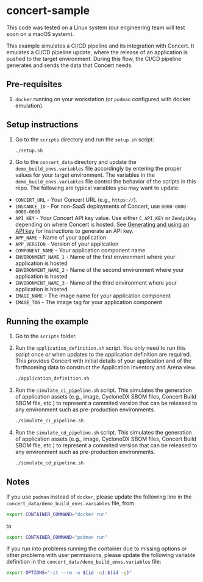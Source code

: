 # concert-sample

This code was tested on a Linux system (our engineering team will test soon on a macOS system).

This example simulates a CI/CD pipeline and its integration with Concert. It emulates a CI/CD pipeline update, where the release of an application is pushed to the target environment. During this flow, the CI/CD pipeline generates and sends the data that Concert needs.

## Pre-requisites

1. `docker` running on your workstation (or `podman` configured with docker emulation).

## Setup instructions

1. Go to the `scripts` directory and run the `setup.sh` script:

   ```bash
   ./setup.sh
   ```

1. Go to the `concert_data` directory and update the `demo_build_envs.variables` file accordingly by entering the proper values for your target environment. The variables in the `demo_build_envs.variables` file control the behavior of the scripts in this repo. The following are typical variables you may want to update:

* `CONCERT_URL` - Your Concert URL (e.g., `https://`).
* `INSTANCE_ID` - For non-SaaS deployments of Concert, use `0000-0000-0000-0000`
* `API_KEY` - Your Concert API key value. Use either `C_API_KEY` or `ZenApiKey` depending on where Concert is hosted. See [Generating and using an API key](https://www.ibm.com/docs/en/concert?topic=started-generating-using-api-key) for instructions to generate an API key.
* `APP_NAME` - Name of your application
* `APP_VERSION` - Version of your application
* `COMPONENT_NAME` - Your application component name
* `ENVIRONMENT_NAME_1` - Name of the first environment where your application is hosted
* `ENVIRONMENT_NAME_2` - Name of the second environment where your application is hosted
* `ENVIRONMENT_NAME_3` - Name of the third environment where your application is hosted
* `IMAGE_NAME` - The image name for your application component
* `IMAGE_TAG` - The image tag for your application component

## Running the example 

1. Go to the `scripts` folder.
1. Run the `application_definition.sh` script. You only need to run this script once *or* when updates to the application definition are required. This provides Concert with initial details of your application and of the forthcoming data to construct the Application inventory and Arena view.

   ```bash
   ./application_definition.sh
   ```

1. Run the `simulate_ci_pipeline.sh` script. This simulates the generation of application assets (e.g., image, CycloneDX SBOM files, Concert Build SBOM file, etc.) to represent a commited version that can be released to any environment such as pre-production environments.

   ```bash
   ./simulate_ci_pipeline.sh
   ```

1. Run the `simulate_cd_pipeline.sh` script. This simulates the generation of application assets (e.g., image, CycloneDX SBOM files, Concert Build SBOM file, etc.) to represent a commited version that can be released to any environment such as pre-production environments.

   ```bash
   ./simulate_cd_pipeline.sh
   ```

## Notes

If you use `podman` instead of `docker`, please update the following line in the `concert_data/demo_build_envs.variables` file, from

```bash
export CONTAINER_COMMAND="docker run" 
```

to

```bash
export CONTAINER_COMMAND="podman run"
```

If you run into problems running the container due to missing options or other problems with user permissions, please update the following variable definition in the `concert_data/demo_build_envs.variables` file:

```bash
export OPTIONS="-it --rm -u $(id -u):$(id -g)" 
```
